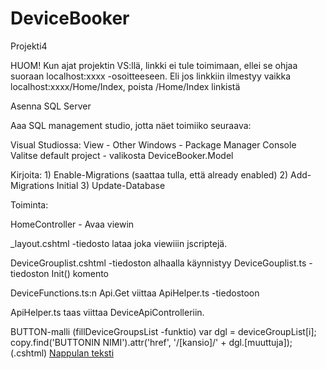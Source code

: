 # DeviceBooker
Projekti4

HUOM! Kun ajat projektin VS:llä, linkki ei tule toimimaan, ellei se ohjaa suoraan localhost:xxxx -osoitteeseen. Eli jos linkkiin ilmestyy vaikka localhost:xxxx/Home/Index, poista /Home/Index linkistä

Asenna SQL Server 

Aaa SQL management studio, jotta näet toimiiko seuraava:
  
Visual Studiossa: View - Other Windows - Package Manager Console
Valitse default project - valikosta DeviceBooker.Model

  Kirjoita:
    1) Enable-Migrations (saattaa tulla, että already enabled)
    2) Add-Migrations Initial
    3) Update-Database
  
Toiminta:

HomeController - Avaa viewin

_layout.cshtml 
-tiedosto lataa joka viewiiin jscriptejä.

DeviceGrouplist.cshtml
-tiedoston alhaalla käynnistyy DeviceGouplist.ts -tiedoston Init() komento

DeviceFunctions.ts:n Api.Get viittaa ApiHelper.ts -tiedostoon

ApiHelper.ts taas viittaa DeviceApiControlleriin.

BUTTON-malli
(fillDeviceGroupsList -funktio)
            var dgl = deviceGroupList[i];
            copy.find('BUTTONIN NIMI').attr('href', '/[kansio]/' + dgl.[muuttuja]);
(.cshtml)
           <a class="btn btn-xs btn-default BUTTONIN NIMI" href="#">Nappulan teksti</a>
